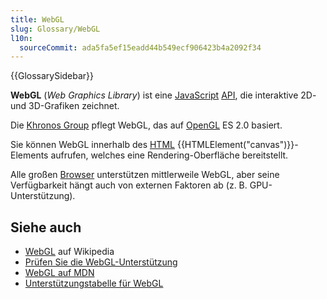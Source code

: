 ```yaml
---
title: WebGL
slug: Glossary/WebGL
l10n:
  sourceCommit: ada5fa5ef15eadd44b549ecf906423b4a2092f34
---
```


{{GlossarySidebar}}

**WebGL** (_Web Graphics Library_) ist eine [JavaScript](/de/docs/Glossary/JavaScript) [API](/de/docs/Glossary/API), die interaktive 2D- und 3D-Grafiken zeichnet.

Die [Khronos Group](https://www.khronos.org/) pflegt WebGL, das auf [OpenGL](/de/docs/Glossary/OpenGL) ES 2.0 basiert.

Sie können WebGL innerhalb des [HTML](/de/docs/Glossary/HTML) {{HTMLElement("canvas")}}-Elements aufrufen, welches eine Rendering-Oberfläche bereitstellt.

Alle großen [Browser](/de/docs/Glossary/Browser) unterstützen mittlerweile WebGL, aber seine Verfügbarkeit hängt auch von externen Faktoren ab (z. B. GPU-Unterstützung).

## Siehe auch

- [WebGL](https://de.wikipedia.org/wiki/WebGL) auf Wikipedia
- [Prüfen Sie die WebGL-Unterstützung](https://get.webgl.org/)
- [WebGL auf MDN](/de/docs/Web/API/WebGL_API)
- [Unterstützungstabelle für WebGL](https://caniuse.com/#feat=webgl)
